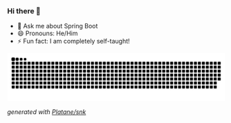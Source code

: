 ### Hi there 👋

- 💬 Ask me about Spring Boot
- 😄 Pronouns: He/Him
- ⚡ Fun fact: I am completely self-taught!


<picture>
  <source media="(prefers-color-scheme: dark)" srcset="https://raw.githubusercontent.com/koenbeckers/koenbeckers/output/github-contribution-grid-snake-dark.svg">
  <source media="(prefers-color-scheme: light)" srcset="https://raw.githubusercontent.com/koenbeckers/koenbeckers/output/github-contribution-grid-snake.svg">
  <img alt="github contribution grid snake animation" src="https://raw.githubusercontent.com/koenbeckers/koenbeckers/output/github-contribution-grid-snake.svg">
</picture>

_generated with [Platane/snk](https://github.com/Platane/snk)_

